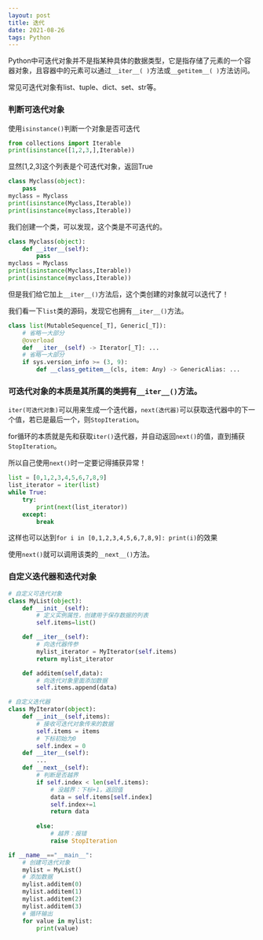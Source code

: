 ```yaml
---
layout: post
title: 迭代
date: 2021-08-26
tags: Python
---
```


Python中可迭代对象并不是指某种具体的数据类型，它是指存储了元素的一个容器对象，且容器中的元素可以通过`__iter__( )`方法或`__getitem__( )`方法访问。

常见可迭代对象有list、tuple、dict、set、str等。

### 判断可迭代对象

使用`isinstance()`判断一个对象是否可迭代

~~~python
from collections import Iterable
print(isinstance([1,2,3,],Iterable))
~~~

显然[1,2,3]这个列表是个可迭代对象，返回True

~~~python
class Myclass(object):
    pass
myclass = Myclass
print(isinstance(Myclass,Iterable))
print(isinstance(myclass,Iterable))
~~~

我们创建一个类，可以发现，这个类是不可迭代的。

~~~python
class Myclass(object):
    def __iter__(self):
        pass
myclass = Myclass
print(isinstance(Myclass,Iterable))
print(isinstance(myclass,Iterable))
~~~

但是我们给它加上`__iter__()`方法后，这个类创建的对象就可以迭代了！

我们看一下`list`类的源码，发现它也拥有`__iter__()`方法。

~~~python
class list(MutableSequence[_T], Generic[_T]):
    # 省略一大部分
    @overload
    def __iter__(self) -> Iterator[_T]: ...        
    # 省略一大部分
    if sys.version_info >= (3, 9):
        def __class_getitem__(cls, item: Any) -> GenericAlias: ...

~~~

### **可迭代对象的本质是其所属的类拥有`__iter__()`方法。**

`iter(可迭代对象)`可以用来生成一个迭代器，`next(迭代器)`可以获取迭代器中的下一个值，若已是最后一个，则`StopIteration`。

for循环的本质就是先和获取`iter()`迭代器，并自动返回`next()`的值，直到捕获`StopIteration`。

所以自己使用`next()`时一定要记得捕获异常！

~~~python
list = [0,1,2,3,4,5,6,7,8,9]
list_iterator = iter(list)
while True:
    try:
        print(next(list_iterator)) 
    except:
        break
~~~

这样也可以达到`for i in [0,1,2,3,4,5,6,7,8,9]: print(i)`的效果

使用`next()`就可以调用该类的`__next__()`方法。

### 自定义迭代器和迭代对象

~~~python
# 自定义可迭代对象
class MyList(object):
    def __init__(self):
        # 定义实例属性，创建用于保存数据的列表
        self.items=list()

    def __iter__(self):
        # 向迭代器传参
        mylist_iterator = MyIterator(self.items)
        return mylist_iterator

    def additem(self,data):
        # 向迭代对象里面添加数据
        self.items.append(data)

# 自定义迭代器
class MyIterator(object):
    def __init__(self,items):
        # 接收可迭代对象传来的数据
        self.items = items
        # 下标初始为0
        self.index = 0
    def __iter__(self):
        ...
    def __next__(self):
        # 判断是否越界
        if self.index < len(self.items):
            # 没越界：下标+1，返回值
            data = self.items[self.index]
            self.index+=1
            return data
            
        else:
            # 越界：报错
            raise StopIteration

if __name__=="__main__":
    # 创建可迭代对象
    mylist = MyList()
    # 添加数据
    mylist.additem(0)
    mylist.additem(1)
    mylist.additem(2)
    mylist.additem(3)
    # 循环输出
    for value in mylist:
        print(value)
~~~

